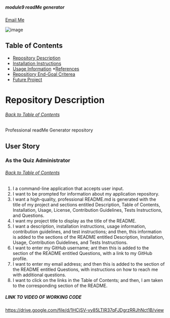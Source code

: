 ##### module9 readMe generator
[Email Me](jje341@yahoo.com) 

![image](https://user-images.githubusercontent.com/101363899/169740889-1ba861d2-1825-4a8a-873d-c8118cc131cf.png)

## Table of Contents
* [Repository Description](#Repository-Description)
* [Installation Instructions](#Install)
* [Usage Information](#Usage)
*[References](#Ref)
* [Repositiory End-Goal Criterea](#Criterea)
* [Future Project](#Future-Project)

# Repository Description
###### [Back to Table of Contents](#Table-of-Contents)
Professional readMe Generator repository

## User Story
### As the Quiz Administrator
###### [Back to Table of Contents](#Table-of-Contents)
1.   I a command-line application that accepts user input.
2.   I want to be prompted for information about my application repository.
3.   I want a high-quality, professional README.md is generated with the title of my project and sections entitled Description, Table of Contents, Installation, Usage, License, Contribution Guidelines, Tests Instructions, and Questions.
4.   I want my project title to display as the title of the README.
5.   I want a description, installation instructions, usage information, contribution guidelines, and test instructions; and then, this information is added to the sections of the README entitled Description, Installation, Usage, Contribution Guidelines, and Tests Instructions.
6.   I want to enter my GitHub username; ant then this is added to the section of the README entitled Questions, with a link to my GitHub profile.
7.   I want to enter my email address; and then this is added to the section of the README entitled Questions, with instructions on how to reach me with additional questions.
8.   I want to click on the links in the Table of Contents; and then, I am taken to the corresponding section of the README.

##### LINK TO VIDEO OF WORKING CODE
https://drive.google.com/file/d/1HCjSV-vy85LTIR37qFJDgrzRRJhNct1B/view

